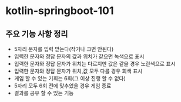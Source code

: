 # kotlin-springboot-101

## 주요 기능 사항 정리
* 5자리 문자를 입력 받는다(작거나 크면 안된다)
* 입력한 문자와 정답 문자의 값과 위치가 같으면 녹색으로 표시
* 입력한 문자와 정답 문자가 위치는 다르지만 값은 같을 경우 노란색으로 표시
* 입력한 문자와 정답 문자가 위치,값 모두 다를 경우 회색 표시
* 게임 할 수 있는 기회는 6회(그 이상 진행 할 수 없다)
* 5자리 모두 6회 전에 맞추었을 경우 게임 종료
* 결과를 공유 할 수 있는 기능